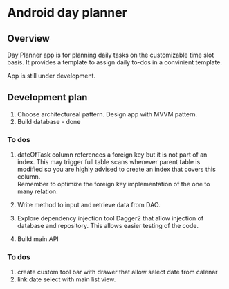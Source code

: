 # Android day planner


## Overview

Day Planner app is for planning daily tasks on the customizable time slot basis. It provides a template to assign daily to-dos in a convinient template.  

App is still under development.

## Development plan

1. Choose architectureal pattern.   Design app with MVVM pattern.
2. Build database - done
### To dos 
1. dateOfTask column references a foreign key but it is not part of an index. This may trigger full table scans whenever parent table is modified so you are highly advised to create an index that covers this column.  
   Remember to optimize the foreign key implementation of the one to many relation. 

2. Write method to input and retrieve data from DAO.

3. Explore dependency injection tool Dagger2 that allow injection of database and repository. This allows easier testing of the code.

3. Build main API
### To dos
1. create custom tool bar with drawer that allow select date from calenar
2. link date select with main list view.
